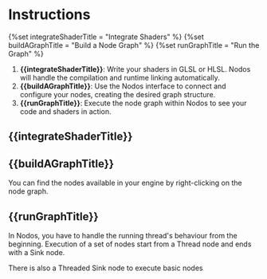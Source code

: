 # Instructions

{%set integrateShaderTitle = "Integrate Shaders" %}
{%set buildAGraphTitle = "Build a Node Graph" %}
{%set runGraphTitle = "Run the Graph" %}
1. **{{integrateShaderTitle}}**: Write your shaders in GLSL or HLSL. Nodos will handle the compilation and runtime linking automatically.
2. **{{buildAGraphTitle}}**: Use the Nodos interface to connect and configure your nodes, creating the desired graph structure.
3. **{{runGraphTitle}}**: Execute the node graph within Nodos to see your code and shaders in action.

## {{integrateShaderTitle}}



## {{buildAGraphTitle}}

You can find the nodes available in your engine by right-clicking on the node graph.

## {{runGraphTitle}}

In Nodos, you have to handle the running thread's behaviour from the beginning. Execution of a set of nodes start from a Thread node and ends with a Sink node.

There is also a Threaded Sink node to execute basic nodes